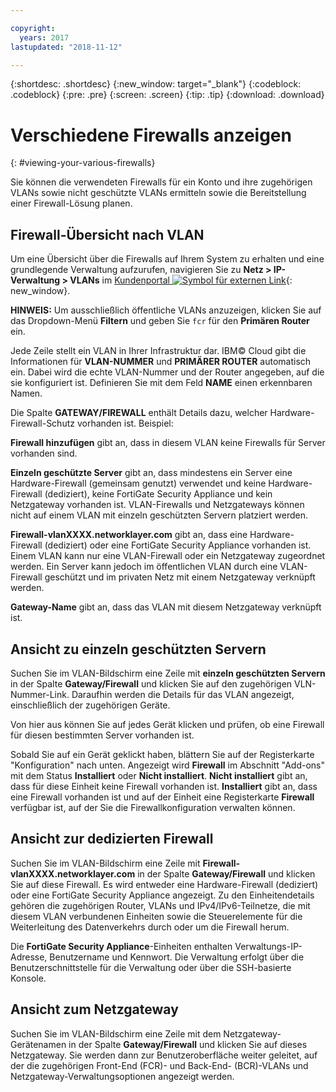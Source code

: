 ```yaml
---

copyright:
  years: 2017
lastupdated: "2018-11-12"

---
```


{:shortdesc: .shortdesc}
{:new_window: target="_blank"}
{:codeblock: .codeblock}
{:pre: .pre}
{:screen: .screen}
{:tip: .tip}
{:download: .download}

# Verschiedene Firewalls anzeigen
{: #viewing-your-various-firewalls} 

Sie können die verwendeten Firewalls für ein Konto und ihre zugehörigen VLANs sowie nicht geschützte VLANs ermitteln sowie die Bereitstellung einer Firewall-Lösung planen.

## Firewall-Übersicht nach VLAN

Um eine Übersicht über die Firewalls auf Ihrem System zu erhalten und eine grundlegende Verwaltung aufzurufen, navigieren Sie zu **Netz > IP-Verwaltung > VLANs** im [Kundenportal ![Symbol für externen Link](../../icons/launch-glyph.svg "Symbol für externen Link")](https://control.softlayer.com/){: new_window}.

**HINWEIS:** Um ausschließlich öffentliche VLANs anzuzeigen, klicken Sie auf das Dropdown-Menü **Filtern** und geben Sie ``fcr`` für den **Primären Router** ein. 

Jede Zeile stellt ein VLAN in Ihrer Infrastruktur dar. IBM© Cloud gibt die Informationen für **VLAN-NUMMER** und **PRIMÄRER ROUTER** automatisch ein. Dabei wird die echte VLAN-Nummer und der Router angegeben, auf die sie konfiguriert ist. Definieren Sie mit dem Feld **NAME** einen erkennbaren Namen. 

Die Spalte **GATEWAY/FIREWALL** enthält Details dazu, welcher Hardware-Firewall-Schutz vorhanden ist. Beispiel:

**Firewall hinzufügen** gibt an, dass in diesem VLAN keine Firewalls für Server vorhanden sind.

**Einzeln geschützte Server** gibt an, dass mindestens ein Server eine Hardware-Firewall (gemeinsam genutzt) verwendet und keine Hardware-Firewall (dediziert), keine FortiGate Security Appliance und kein Netzgateway vorhanden ist. VLAN-Firewalls und Netzgateways können nicht auf einem VLAN mit einzeln geschützten Servern platziert werden.

**Firewall-vlanXXXX.networklayer.com** gibt an, dass eine Hardware-Firewall (dediziert) oder eine FortiGate Security Appliance vorhanden ist. Einem VLAN kann nur eine VLAN-Firewall oder ein Netzgateway zugeordnet werden. Ein Server kann jedoch im öffentlichen VLAN durch eine VLAN-Firewall geschützt und im privaten Netz mit einem Netzgateway verknüpft werden.

**Gateway-Name** gibt an, dass das VLAN mit diesem Netzgateway verknüpft ist.

## Ansicht zu einzeln geschützten Servern

Suchen Sie im VLAN-Bildschirm eine Zeile mit **einzeln geschützten Servern** in der Spalte **Gateway/Firewall** und klicken Sie auf den zugehörigen VLN-Nummer-Link. Daraufhin werden die Details für das VLAN angezeigt, einschließlich der zugehörigen Geräte.

Von hier aus können Sie auf jedes Gerät klicken und prüfen, ob eine Firewall für diesen bestimmten Server vorhanden ist.

Sobald Sie auf ein Gerät geklickt haben, blättern Sie auf der Registerkarte "Konfiguration" nach unten. Angezeigt wird **Firewall** im Abschnitt "Add-ons" mit dem Status **Installiert** oder **Nicht installiert**. **Nicht installiert** gibt an, dass für diese Einheit keine Firewall vorhanden ist. **Installiert** gibt an, dass eine Firewall vorhanden ist und auf der Einheit eine Registerkarte **Firewall** verfügbar ist, auf der Sie die Firewallkonfiguration verwalten können.

## Ansicht zur dedizierten Firewall

Suchen Sie im VLAN-Bildschirm eine Zeile mit **Firewall-vlanXXXX.networklayer.com** in der Spalte **Gateway/Firewall** und klicken Sie auf diese Firewall. Es wird entweder eine Hardware-Firewall (dediziert) oder eine FortiGate Security Appliance angezeigt. Zu den Einheitendetails gehören die zugehörigen Router, VLANs und IPv4/IPv6-Teilnetze, die mit diesem VLAN verbundenen Einheiten sowie die Steuerelemente für die Weiterleitung des Datenverkehrs durch oder um die Firewall herum.

Die **FortiGate Security Appliance**-Einheiten enthalten Verwaltungs-IP-Adresse, Benutzername und Kennwort.  Die Verwaltung erfolgt über die Benutzerschnittstelle für die Verwaltung oder über die SSH-basierte Konsole.

## Ansicht zum Netzgateway

Suchen Sie im VLAN-Bildschirm eine Zeile mit dem Netzgateway-Gerätenamen in der Spalte **Gateway/Firewall** und klicken Sie auf dieses Netzgateway. Sie werden dann zur Benutzeroberfläche weiter geleitet, auf der die zugehörigen Front-End (FCR)- und Back-End- (BCR)-VLANs und Netzgateway-Verwaltungsoptionen angezeigt werden.
